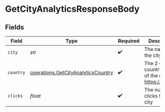 # GetCityAnalyticsResponseBody


## Fields

| Field                                                                                    | Type                                                                                     | Required                                                                                 | Description                                                                              |
| ---------------------------------------------------------------------------------------- | ---------------------------------------------------------------------------------------- | ---------------------------------------------------------------------------------------- | ---------------------------------------------------------------------------------------- |
| `city`                                                                                   | *str*                                                                                    | :heavy_check_mark:                                                                       | The name of the city                                                                     |
| `country`                                                                                | [operations.GetCityAnalyticsCountry](../../models/operations/getcityanalyticscountry.md) | :heavy_check_mark:                                                                       | The 2-letter country code of the city: https://d.to/geo                                  |
| `clicks`                                                                                 | *float*                                                                                  | :heavy_check_mark:                                                                       | The number of clicks from this city                                                      |